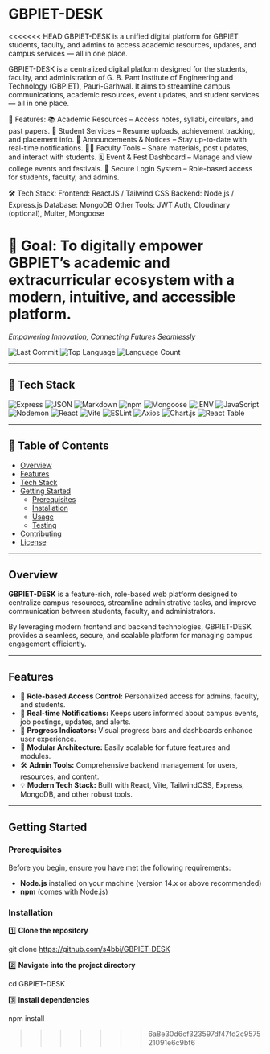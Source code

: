 # GBPIET-DESK
<<<<<<< HEAD
GBPIET-DESK is a unified digital platform for GBPIET students, faculty, and admins to access academic resources, updates, and campus services — all in one place.

GBPIET-DESK is a centralized digital platform designed for the students, faculty, and administration of G. B. Pant Institute of Engineering and Technology (GBPIET), Pauri-Garhwal. It aims to streamline campus communications, academic resources, event updates, and student services — all in one place.

🔧 Features:
📚 Academic Resources – Access notes, syllabi, circulars, and past papers.
📝 Student Services – Resume uploads, achievement tracking, and placement info.
📢 Announcements & Notices – Stay up-to-date with real-time notifications.
🧑‍🏫 Faculty Tools – Share materials, post updates, and interact with students.
🗓️ Event & Fest Dashboard – Manage and view college events and festivals.
🔐 Secure Login System – Role-based access for students, faculty, and admins.

🛠️ Tech Stack:
Frontend: ReactJS / Tailwind CSS
Backend: Node.js / Express.js
Database: MongoDB
Other Tools: JWT Auth, Cloudinary (optional), Multer, Mongoose

🚀 Goal:
To digitally empower GBPIET’s academic and extracurricular ecosystem with a modern, intuitive, and accessible platform.
=======

*Empowering Innovation, Connecting Futures Seamlessly*

![Last Commit](https://img.shields.io/github/last-commit/s4bbi/GBPIET-DESK?style=flat&logo=git&logoColor=white&color=0080ff)
![Top Language](https://img.shields.io/github/languages/top/s4bbi/GBPIET-DESK?style=flat&color=0080ff)
![Language Count](https://img.shields.io/github/languages/count/s4bbi/GBPIET-DESK?style=flat&color=0080ff)

---

## 🚀 Tech Stack

![Express](https://img.shields.io/badge/Express-000000.svg?style=flat&logo=Express&logoColor=white)
![JSON](https://img.shields.io/badge/JSON-000000.svg?style=flat&logo=JSON&logoColor=white)
![Markdown](https://img.shields.io/badge/Markdown-000000.svg?style=flat&logo=Markdown&logoColor=white)
![npm](https://img.shields.io/badge/npm-CB3837.svg?style=flat&logo=npm&logoColor=white)
![Mongoose](https://img.shields.io/badge/Mongoose-F04D35.svg?style=flat&logo=Mongoose&logoColor=white)
![.ENV](https://img.shields.io/badge/.ENV-ECD53F.svg?style=flat&logo=dotenv&logoColor=black)
![JavaScript](https://img.shields.io/badge/JavaScript-F7DF1E.svg?style=flat&logo=JavaScript&logoColor=black)
![Nodemon](https://img.shields.io/badge/Nodemon-76D04B.svg?style=flat&logo=Nodemon&logoColor=white)
![React](https://img.shields.io/badge/React-61DAFB.svg?style=flat&logo=React&logoColor=black)
![Vite](https://img.shields.io/badge/Vite-646CFF.svg?style=flat&logo=Vite&logoColor=white)
![ESLint](https://img.shields.io/badge/ESLint-4B32C3.svg?style=flat&logo=ESLint&logoColor=white)
![Axios](https://img.shields.io/badge/Axios-5A29E4.svg?style=flat&logo=Axios&logoColor=white)
![Chart.js](https://img.shields.io/badge/Chart.js-FF6384.svg?style=flat&logo=chartdotjs&logoColor=white)
![React Table](https://img.shields.io/badge/React%20Table-FF4154.svg?style=flat&logo=React-Table&logoColor=white)

---

## 📑 Table of Contents

- [Overview](#overview)
- [Features](#features)
- [Tech Stack](#-tech-stack)
- [Getting Started](#getting-started)
  - [Prerequisites](#prerequisites)
  - [Installation](#installation)
  - [Usage](#usage)
  - [Testing](#testing)
- [Contributing](#contributing)
- [License](#license)

---

## Overview

**GBPIET-DESK** is a feature-rich, role-based web platform designed to centralize campus resources, streamline administrative tasks, and improve communication between students, faculty, and administrators.

By leveraging modern frontend and backend technologies, GBPIET-DESK provides a seamless, secure, and scalable platform for managing campus engagement efficiently.

---

## Features

- 🧩 **Role-based Access Control:** Personalized access for admins, faculty, and students.
- 🎯 **Real-time Notifications:** Keeps users informed about campus events, job postings, updates, and alerts.
- 🌟 **Progress Indicators:** Visual progress bars and dashboards enhance user experience.
- 🚀 **Modular Architecture:** Easily scalable for future features and modules.
- 🛠️ **Admin Tools:** Comprehensive backend management for users, resources, and content.
- 💡 **Modern Tech Stack:** Built with React, Vite, TailwindCSS, Express, MongoDB, and other robust tools.

---

## Getting Started

### Prerequisites

Before you begin, ensure you have met the following requirements:

- **Node.js** installed on your machine (version 14.x or above recommended)
- **npm** (comes with Node.js)

### Installation

1️⃣ **Clone the repository**

git clone https://github.com/s4bbi/GBPIET-DESK

2️⃣ **Navigate into the project directory**

cd GBPIET-DESK

3️⃣ **Install dependencies**

npm install

>>>>>>> 6a8e30d6cf323597df47fd2c957521091e6c9bf6
